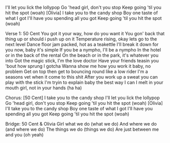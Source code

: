 I'll let you lick the lollypop
Go 'head girl, don't you stop
Keep going 'til you hit the spot (woah)
[Olivia]
I take you to the candy shop
Boy one taste of what I got
I'll have you spending all you got
Keep going 'til you hit the spot (woah)

Verse 1: 50 Cent
You got it your way, how do you want it
You gon' back that thing up or should i push up on it
Temperature rising, okay lets go to the next level
Dance floor jam packed, hot as a teakettle
I'll break it down for you now, baby it's simple
If you be a nympho, I'll be a nympho
In the hotel or in the back of the rental
On the beach or in the park, it's whatever you into
Got the magic stick, I'm the love doctor
Have your friends teasin you 'bout how sprung I gotcha
Wanna show me how you work it baby, no problem
Get on top then get to bouncing round like a low rider
I'm a seasons vet when it come to this shit
After you work up a sweat you can play with the stick
I'm tryin to explain baby the best way I can
I melt in your mouth girl, not in your hands (ha ha)

Chorus:
[50 Cent]
I take you to the candy shop
I'll let you lick the lollypop
Go 'head girl, don't you stop
Keep going 'til you hit the spot (woah)
[Olivia]
I'll take you to the candy shop
Boy one taste of what I got
I'll have you spending all you got
Keep going 'til you hit the spot (woah)

Bridge: 50 Cent & Olivia
Girl what we do (what we do)
And where we do (and where we do)
The things we do (things we do)
Are just between me and you (oh yeah)